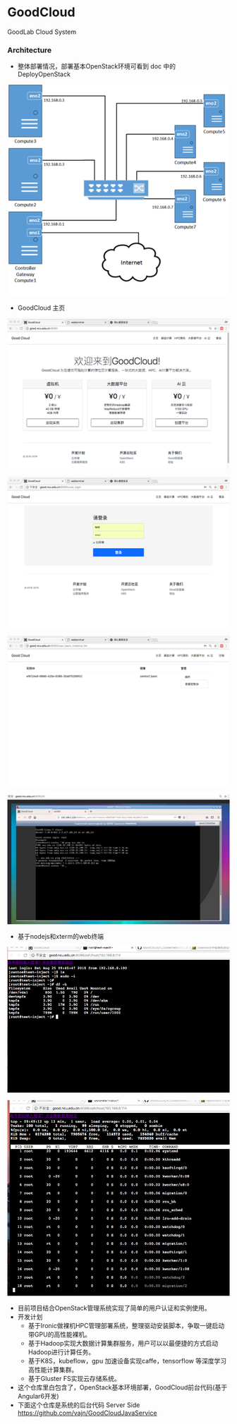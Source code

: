 # GoodCloud
GoodLab Cloud System

### Architecture

- 整体部署情况，部署基本OpenStack环境可看到 doc 中的 DeployOpenStack

![eadme](doc/images/Architecture.png)

- GoodCloud 主页

![homepage](doc/images/home_page.png)

![user_login](doc/images/user_login.png)

![user_instance](doc/images/user_instance_list.png)

![user_console](doc/images/console.png)

- 基于nodejs和xterm的web终端

![webterminal](doc/images/webterminal.png)

![webterminal002](doc/images/webterminal002.png)

- 目前项目结合OpenStack管理系统实现了简单的用户认证和实例使用。
- 开发计划
    - 基于Ironic做裸机HPC管理部署系统，整理驱动安装脚本，争取一键启动带GPU的高性能裸机。
    - 基于Hadoop实现大数据计算集群服务，用户可以以最便捷的方式启动Hadoop进行计算任务。
    - 基于K8S，kubeflow，gpu 加速设备实现caffe，tensorflow 等深度学习高性能计算集群。
    - 基于Gluster FS实现云存储系统。
- 这个仓库里白包含了，OpenStack基本环境部署，GoodCloud前台代码(基于 Angular6开发)    
- 下面这个仓库是系统的后台代码
  Server Side
  https://github.com/vajn/GoodCloudJavaService


